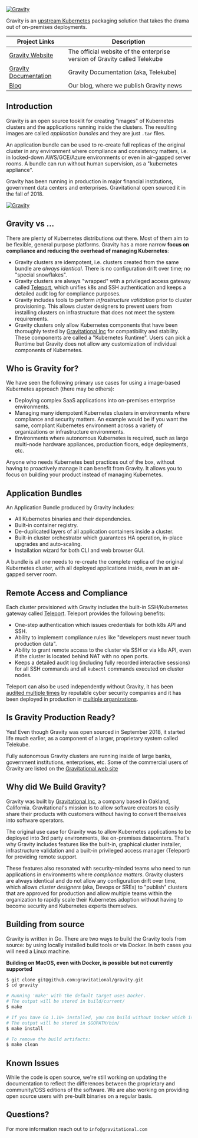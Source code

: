 <a href='https://gravitational.com/gravity/'>
    <img src='https://gravitational.com/gravitational/images/logos/logo-gravity-x-large.png' alt='Gravity'>
</a>

Gravity is an [upstream Kubernetes](https://kubernetes.io/) packaging solution
that takes the drama out of on-premises deployments.

|Project Links| Description
|---|----
| [Gravity Website](https://gravitational.com/gravity/)  | The official website of the enterprise version of Gravity called Telekube |
| [Gravity Documentation](https://gravitational.com/gravity/docs/)  | Gravity Documentation (aka, Telekube)  |
| [Blog](http://blog.gravitational.com) | Our blog, where we publish Gravity news |

## Introduction

Gravity is an open source tooklit for creating "images" of Kubernetes
clusters and the applications running inside the clusters. The resulting
images are called *application bundles* and they are just `.tar` files.

An application bundle can be used to re-create full replicas of the original
cluster in any environment where compliance and consistency matters, i.e. in 
locked-down AWS/GCE/Azure environments or even in air-gapped server rooms. A
bundle can run without human supervision, as a "kubernetes appliance".

Gravity has been running in production in major financial institutions,
government data centers and enterprises. Gravitational open sourced it in the
fall of 2018.

<a href='https://gravitational.com/gravity/'>
    <img src='https://gravitational.com/gravitational/images/graphics/gravity-oss-hero.png' alt='Gravity'>
</a>

## Gravity vs ...

There are plenty of Kubernetes distributions out there. Most of them aim to be
flexible, general purpose platforms. Gravity has a more narrow **focus
on compliance and reducing the overhead of managing Kubernetes**:

* Gravity clusters are idempotent, i.e. clusters created from the same bundle
  are _always identical_. There is no configuration drift over time; no
  "special snowflakes".
* Gravity clusters are always "wrapped" with a privileged access gateway called
  [Teleport](https://gravitational.com/teleport), which unifies k8s and SSH authentication
  and keeps a detailed audit log for compliance purposes.
* Gravity includes tools to perform _infrastructure validation_ prior to
  cluster provisioning. This allows cluster designers to prevent users from
  installing clusters on infrastructure that does not meet the system requirements.
* Gravity clusters only allow Kubernetes components that have been thoroughly
  tested by [Gravitational Inc](https://gravitational.com) for compatibility
  and stability. These components are called a "Kubernetes Runtime". Users can
  pick a Runtime but Gravity does not allow any customization of
  individual components of Kubernetes.

## Who is Gravity for?

We have seen the following primary use cases for using a image-based Kubernetes approach
(there may be others):

* Deploying complex SaaS applications into on-premises enterprise environments.
* Managing many idempotent Kubernetes clusters in environments where compliance
  and security matters. An example would be if you want the same, compliant
  Kubernetes environment across a variety of organizations or infrastructure
  environments.
* Environments where autonomous Kubernetes is required, such as large multi-node
  hardware appliances, production floors, edge deployments, etc.

Anyone who needs Kubernetes best practices out of the box, without having to
proactively manage it can benefit from Gravity. It allows you to focus on building 
your product instead of managing Kubernetes.

## Application Bundles

An Application Bundle produced by Gravity includes:

* All Kubernetes binaries and their dependencies.
* Built-in container registry.
* De-duplicated layers of all application containers inside a cluster.
* Built-in cluster orchestrator which guarantees HA operation, in-place
  upgrades and auto-scaling.
* Installation wizard for both CLI and web browser GUI.

A bundle is all one needs to re-create the complete replica of the original
Kubernetes cluster, with all deployed applications inside, even in an
air-gapped server room.

## Remote Access and Compliance

Each cluster provisioned with Gravity includes the built-in SSH/Kubernetes gateway
called [Teleport](https://github.com/gravitational/teleport). Teleport provides the
following benefits:

* One-step authentication which issues credentials for both k8s API and SSH.
* Ability to implement compliance rules like "developers must never touch production data".
* Ability to grant remote access to the cluster via SSH or via k8s API, even if the
  cluster is located behind NAT with no open ports.
* Keeps a detailed audit log (including fully recorded interactive sessions)
  for all SSH commands and all `kubectl` commands executed on cluster nodes.

Teleport can also be used independently without Gravity, it has been [audited
multiple times](https://gravitational.com/resources/audits/) by reputable
cyber security companies and it has been deployed in production in [multiple
organizations](https://gravitational.com/teleport).

## Is Gravity Production Ready?

Yes! Even though Gravity was open sourced in September 2018, it started life
much earlier, as a component of a larger, proprietary system called Telekube.

Fully autonomous Gravity clusters are running inside of large banks, government
institutions, enterprises, etc. Some of the commercial users of Gravity are
listed on the [Gravitational web site](https://gravitational.com)

## Why did We Build Gravity?

Gravity was built by [Gravitational Inc](https://gravitational.com), a company
based in Oakland, California. Gravitational's mission is to allow software
creators to easily share their products with customers without having to
convert themselves into software operators.

The original use case for Gravity was to allow Kubernetes applications to be
deployed into 3rd party environments, like on-premises datacenters. That's why
Gravity includes features like the built-in, graphical cluster installer,
infrastructure validation and a built-in privileged access manager (Teleport)
for providing remote support.

These features also resonated with security-minded teams who need to run
applications in environments where _compliance matters_. Gravity clusters are
always identical and do not allow any configuration drift over time, which
allows _cluster designers_ (aka, Devops or SREs) to "publish" clusters that are approved for
production and allow multiple teams within the organization to rapidly scale their
Kubernetes adoption without having to become security and Kubernetes experts themselves.

## Building from source

Gravity is written in Go. There are two ways to build the Gravity tools from
source: by using locally installed build tools or via Docker. In both cases
you will need a Linux machine.

**Building on MacOS, even with Docker, is possible but not currently supported**

```bash
$ git clone git@github.com:gravitational/gravity.git
$ cd gravity

# Running 'make' with the default target uses Docker.
# The output will be stored in build/current/
$ make

# If you have Go 1.10+ installed, you can build without Docker which is faster.
# The output will be stored in $GOPATH/bin/
$ make install

# To remove the build artifacts:
$ make clean
```

## Known Issues

While the code is open source, we're still working on updating the
documentation to reflect the differences between the proprietary and
community/OSS editions of the software. We are also working on providing open
source users with pre-built binaries on a regular basis.


## Questions?

For more information reach out to `info@gravitational.com`

